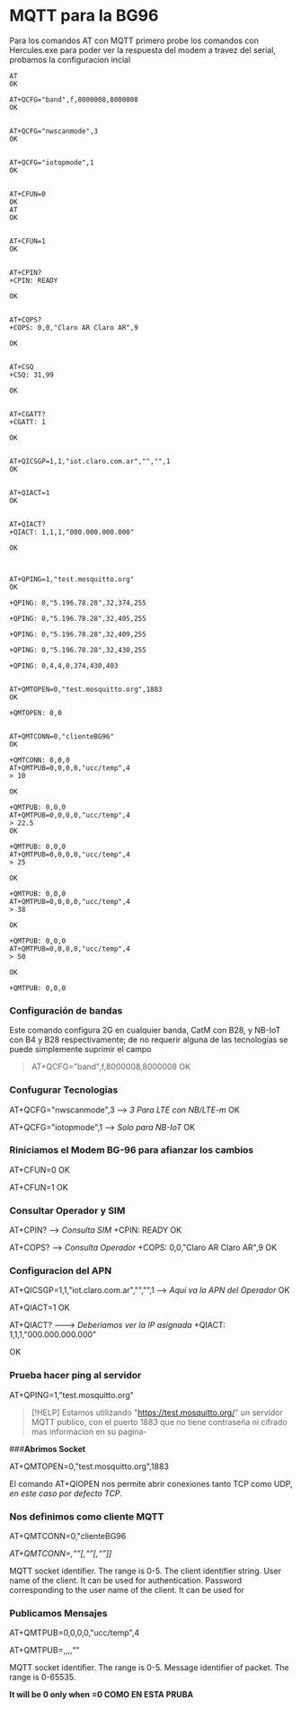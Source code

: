 # MQTT para la BG96

Para los comandos AT con MQTT primero probe los comandos con Hercules.exe para poder ver la respuesta del modem a travez del  serial, probamos la configuracion incial 

```
AT
OK

AT+QCFG="band",f,8000008,8000008
OK


AT+QCFG="nwscanmode",3
OK


AT+QCFG="iotopmode",1
OK


AT+CFUN=0
OK
AT
OK


AT+CFUN=1
OK


AT+CPIN?
+CPIN: READY

OK


AT+COPS?
+COPS: 0,0,"Claro AR Claro AR",9

OK


AT+CSQ
+CSQ: 31,99

OK


AT+CGATT?
+CGATT: 1

OK


AT+QICSGP=1,1,"iot.claro.com.ar","","",1
OK


AT+QIACT=1
OK


AT+QIACT? 
+QIACT: 1,1,1,"000.000.000.000"

OK



AT+QPING=1,"test.mosquitto.org"
OK

+QPING: 0,"5.196.78.28",32,374,255

+QPING: 0,"5.196.78.28",32,405,255

+QPING: 0,"5.196.78.28",32,409,255

+QPING: 0,"5.196.78.28",32,430,255

+QPING: 0,4,4,0,374,430,403


AT+QMTOPEN=0,"test.mosquitto.org",1883
OK

+QMTOPEN: 0,0


AT+QMTCONN=0,"clienteBG96"
OK

+QMTCONN: 0,0,0
AT+QMTPUB=0,0,0,0,"ucc/temp",4
> 10

OK

+QMTPUB: 0,0,0
AT+QMTPUB=0,0,0,0,"ucc/temp",4
> 22.5
OK

+QMTPUB: 0,0,0
AT+QMTPUB=0,0,0,0,"ucc/temp",4
> 25

OK

+QMTPUB: 0,0,0
AT+QMTPUB=0,0,0,0,"ucc/temp",4
> 38

OK

+QMTPUB: 0,0,0
AT+QMTPUB=0,0,0,0,"ucc/temp",4
> 50

OK

+QMTPUB: 0,0,0

```

### **Configuración de bandas**
Este comando configura 2G en cualquier banda, CatM con B28, y NB-IoT con B4 y B28 
respectivamente; de no requerir alguna de las tecnologías se puede simplemente suprimir el 
campo

>AT+QCFG="band",f,8000008,8000008
>OK

### **Confugurar Tecnologias**

AT+QCFG="nwscanmode",3  --> _3 Para LTE con NB/LTE-m_
OK


AT+QCFG="iotopmode",1  --> _Solo para NB-IoT_
OK

### **Riniciamos el Modem BG-96 para afianzar los cambios**
AT+CFUN=0
OK

AT+CFUN=1
OK

### **Consultar Operador y SIM**
AT+CPIN?  --> _Consulta SIM_
+CPIN: READY
OK

AT+COPS?  --> _Consulta Operador_ 
+COPS: 0,0,"Claro AR Claro AR",9
OK


### **Configuracion del APN**


AT+QICSGP=1,1,"iot.claro.com.ar","","",1 --> _Aqui va la APN del Operador_
OK

AT+QIACT=1
OK


AT+QIACT? ---> _Deberiamos ver la IP asignada_
+QIACT: 1,1,1,"000.000.000.000"

OK

### **Prueba hacer ping al servidor**

AT+QPING=1,"test.mosquitto.org"

>[!HELP] Estamos utilizando "https://test.mosquitto.org/" un servidor MQTT publico, con el puerto 1883 que no tiene contraseña ni cifrado mas informacion en su pagina-


###**Abrimos Socket** 

AT+QMTOPEN=0,"test.mosquitto.org",1883

El comando AT+QIOPEN nos permite abrir conexiones tanto TCP como UDP, _en este caso por defecto TCP_.


### **Nos definimos como cliente MQTT**
AT+QMTCONN=0,"clienteBG96

_AT+QMTCONN=<tcpconnectID>,“<clientID>”[,“<username>”[,“<password>”]]_

<tcpconnectID>  MQTT socket identifier. The range is 0-5. 
<clientID>   The client identifier string. 
<username>      User name of the client. It can be used for authentication. 
<password>        Password corresponding to the user name of the client. It can be used for     


### **Publicamos Mensajes**
AT+QMTPUB=0,0,0,0,"ucc/temp",4

AT+QMTPUB=<tcpconnectID>,<msgID>,<qos>,<retain>,“<topic>”

<tcpconnectID>   MQTT socket identifier. The range is 0-5. 
<msgID>Message identifier of packet. The range is 0-65535.

**It will be 0 only when <qos>=0 COMO EN ESTA PRUBA**

